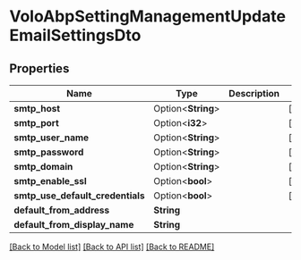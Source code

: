 # VoloAbpSettingManagementUpdateEmailSettingsDto

## Properties

Name | Type | Description | Notes
------------ | ------------- | ------------- | -------------
**smtp_host** | Option<**String**> |  | [optional]
**smtp_port** | Option<**i32**> |  | [optional]
**smtp_user_name** | Option<**String**> |  | [optional]
**smtp_password** | Option<**String**> |  | [optional]
**smtp_domain** | Option<**String**> |  | [optional]
**smtp_enable_ssl** | Option<**bool**> |  | [optional]
**smtp_use_default_credentials** | Option<**bool**> |  | [optional]
**default_from_address** | **String** |  | 
**default_from_display_name** | **String** |  | 

[[Back to Model list]](../README.md#documentation-for-models) [[Back to API list]](../README.md#documentation-for-api-endpoints) [[Back to README]](../README.md)


